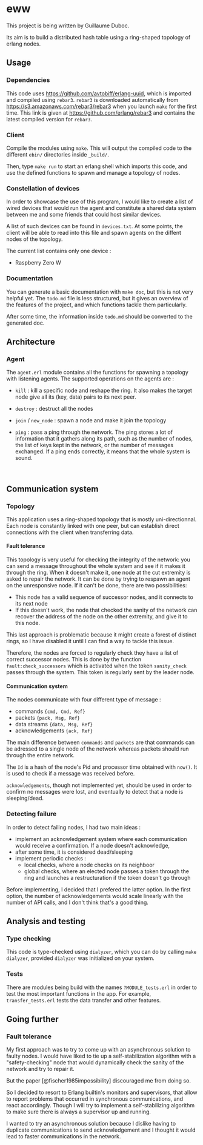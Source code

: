 # eww

This project is being written by Guillaume Duboc.

Its aim is to build a distributed hash table using a ring-shaped topology
of erlang nodes.

## Usage

### Dependencies

This code uses https://github.com/avtobiff/erlang-uuid, which is imported and compiled 
using `rebar3`. `rebar3` is downloaded automatically from https://s3.amazonaws.com/rebar3/rebar3 when you launch `make` for the first time. This link is given at https://github.com/erlang/rebar3 and contains the latest compiled version for `rebar3`. 

### Client

Compile the modules using `make`. This will output the compiled code to the different `ebin/`
directories inside `_build/`. 

Then, type `make run` to start an erlang shell which imports this code, and use the defined functions
to spawn and manage a topology of nodes.

### Constellation of devices

In order to showcase the use of this program, I would like to create a list
of wired devices that would run the agent and constitute a shared data system 
between me and some friends that could host similar devices.

A list of such devices can be found in `devices.txt`. At some points, the 
client will be able to read into this file and spawn agents on the diffent
nodes of the topology.

The current list contains only one device :
- Raspberry Zero W

### Documentation

You can generate a basic documentation with `make doc`, but this is not very helpful yet. The `todo.md` file is less structured, but it gives an overview of the features of the project, and which functions tackle them particularly.

After some time, the information inside `todo.md` should be converted to the generated doc.

## Architecture

### Agent

The `agent.erl` module contains all the functions for spawning a topology with
listening agents. The supported operations on the agents are :
	
- `kill` : kill a specific node and reshape the ring. It also makes the target node give all its (key, data) pairs to its next peer.

- `destroy` : destruct all the nodes

- `join` / `new_node` : spawn a node and make it join the topology

- `ping` : pass a ping through the network. The ping stores a lot of information that it gathers along its path, such as the number of nodes, the list of keys kept in the network, or the number of messages exchanged. If a ping ends correctly, it means that the whole system is sound.

  ​

## Communication system

### Topology

This application uses a ring-shaped topology that is mostly uni-directionnal. Each node is constantly linked with one peer, but can establish direct connections with the client when transferring data.

#### Fault tolerance

This topology is very useful for checking the integrity of the network: you can send a message throughout the whole system and see if it makes it through the ring. When it doesn't make it, one node at the cut extremity is asked to repair the network. It can be done by trying to respawn an agent on the unresponsive node. If it can't be done, there are two possibilities:

 - This node has a valid sequence of successor nodes, and it connects to its next node
 - If this doesn't work, the node that checked the sanity of the network can recover the address of the node on the other extremity, and give it to this node.

This last approach is problematic because it might create a forest of distinct rings, so I have disabled it until I can find a way to tackle this issue.

Therefore, the nodes are forced to regularly check they have a list of correct successor nodes. This is done by the function `fault:check_successors` which is activated when the token `sanity_check` passes through the system. This token is regularly sent by the leader node.

#### Communication system

The nodes communicate with four different type of message :
- commands `{cmd, Cmd, Ref}`
- packets `{pack, Msg, Ref}`
- data streams `{data, Msg, Ref}`
- acknowledgements `{ack, Ref}`

The main difference between `commands` and `packets` are that commands can be 
adressed to a single node of the network whereas packets should run through
the entire network.

The `Id` is a hash of the node's Pid and processor time obtained with `now()`.
It is used to check if a message was received before.

`acknowledgements`, though not implemented yet, should be used in order to confirm
no messages were lost, and eventually to detect that a node is sleeping/dead.

### Detecting failure

In order to detect failing nodes, I had two main ideas :

- implement an acknowledgement system where each communication would receive a confirmation. If a node doesn't acknowledge, 
- after some time, it is considered dead/sleeping
- implement periodic checks :
    - local checks, where a node checks on its neighboor
    - global checks, where an elected node passes a token through the ring and launches a restructuration if the token doesn't go through

Before implementing, I decided that I prefered the latter option. In the first option, the number of acknowledgements would scale linearly with the number of API calls, and I don't think that's a good thing.



## Analysis and testing

### Type checking

This code is type-checked using `dialyzer`, which you can do by calling `make dialyzer`, provided `dialyzer` was initialized on your system.

### Tests

There are modules being build with the names `?MODULE_tests.erl` in order to test the most important functions in the app. For example, `transfer_tests.erl` tests the data transfer and other features.


## Going further

### Fault tolerance

My first approach was to try to come up with an asynchronous solution to faulty nodes. I would have 
liked to tie up a self-stabilization algorithm with a "safety-checking" node that would dynamically
check the sanity of the network and try to repair it.

But the paper [@fischer1985impossibility] discouraged me from doing so.

So I decided to resort to Erlang builtin's monitors and supervisors, that allow to report problems that
occurred in synchronous communications, and react accordingly. Though I will try to implement a self-stabilizing
algorithm to make sure there is always a supervisor up and running.

I wanted to try an asynchronous solution because I dislike having to duplicate communications to send
acknowledgement and I thought it would lead to faster communications in the network. 



